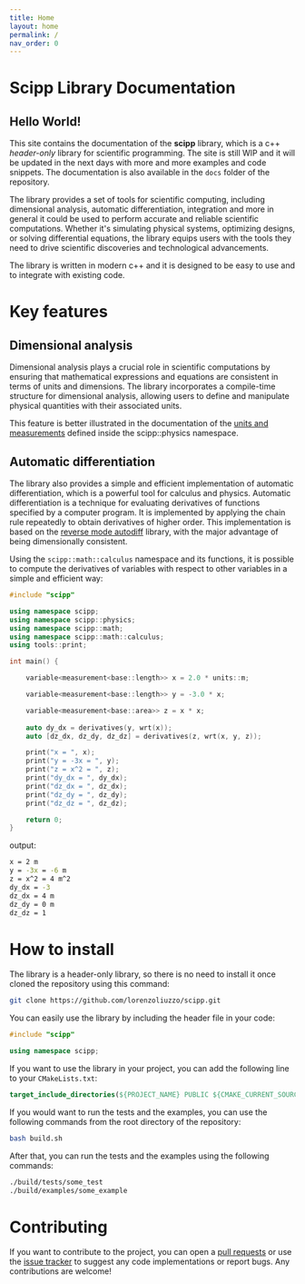```yaml
---
title: Home
layout: home
permalink: /
nav_order: 0
---
```



# Scipp Library Documentation

## Hello World! 
This site contains the documentation of the **scipp** library, which is a c++ _header-only_ library for scientific programming.
The site is still WIP and it will be updated in the next days with more and more examples and code snippets. 
The documentation is also available in the `docs` folder of the repository.

The library provides a set of tools for scientific computing, including dimensional analysis, automatic differentiation, integration and more in general it could be used to perform accurate and reliable scientific computations. 
Whether it's simulating physical systems, optimizing designs, or solving differential equations, the library equips users with the tools they need to drive scientific discoveries and technological advancements. 

The library is written in modern c++ and it is designed to be easy to use and to integrate with existing code.

# Key features
## Dimensional analysis
Dimensional analysis plays a crucial role in scientific computations by ensuring that mathematical expressions and equations are consistent in terms of units and dimensions. The library incorporates a compile-time structure for dimensional analysis, allowing users to define and manipulate physical quantities with their associated units. 

This feature is better illustrated in the documentation of the [units and measurements](https://lorenzoliuzzo.github.io/scipp/physics/units-and-measurements/) defined inside the scipp::physics namespace.

## Automatic differentiation
The library also provides a simple and efficient implementation of automatic differentiation, which is a powerful tool for calculus and physics. Automatic differentiation is a technique for evaluating derivatives of functions specified by a computer program. It is implemented by applying the chain rule repeatedly to obtain derivatives of higher order. This implementation is based on the [reverse mode autodiff](https://autodiff.github.io/#reverse-mode) library, with the major advantage of being dimensionally consistent.

Using the `scipp::math::calculus` namespace and its functions, it is possible to compute the derivatives of variables with respect to other variables in a simple and efficient way:
```cpp
#include "scipp"

using namespace scipp;
using namespace scipp::physics; 
using namespace scipp::math;
using namespace scipp::math::calculus;
using tools::print; 

int main() {

    variable<measurement<base::length>> x = 2.0 * units::m;

    variable<measurement<base::length>> y = -3.0 * x; 

    variable<measurement<base::area>> z = x * x; 
    
    auto dy_dx = derivatives(y, wrt(x)); 
    auto [dz_dx, dz_dy, dz_dz] = derivatives(z, wrt(x, y, z));

    print("x = ", x);
    print("y = -3x = ", y);
    print("z = x^2 = ", z);
    print("dy_dx = ", dy_dx);
    print("dz_dx = ", dz_dx);
    print("dz_dy = ", dz_dy);
    print("dz_dz = ", dz_dz);

    return 0; 
}
```

output: 
```bash
x = 2 m
y = -3x = -6 m
z = x^2 = 4 m^2
dy_dx = -3
dz_dx = 4 m
dz_dy = 0 m
dz_dz = 1
```

# How to install
The library is a header-only library, so there is no need to install it once cloned the repository using this command:
```bash
git clone https://github.com/lorenzoliuzzo/scipp.git 
```

You can easily use the library by including the header file in your code: 
```cpp
#include "scipp"

using namespace scipp;
```

If you want to use the library in your project, you can add the following line to your `CMakeLists.txt`:
```cmake
target_include_directories(${PROJECT_NAME} PUBLIC ${CMAKE_CURRENT_SOURCE_DIR}/path/to/scipp)
```
If you would want to run the tests and the examples, you can use the following commands from the root directory of the repository:
```bash
bash build.sh
```

After that, you can run the tests and the examples using the following commands:
```bash
./build/tests/some_test
./build/examples/some_example
```

# Contributing
If you want to contribute to the project, you can open a [pull requests](https://github.com/lorenzoliuzzo/scipp/pulls) or use the [issue tracker](https://github.com/lorenzoliuzzo/scipp/issues/) to suggest any code implementations or report bugs. 
Any contributions are welcome! 